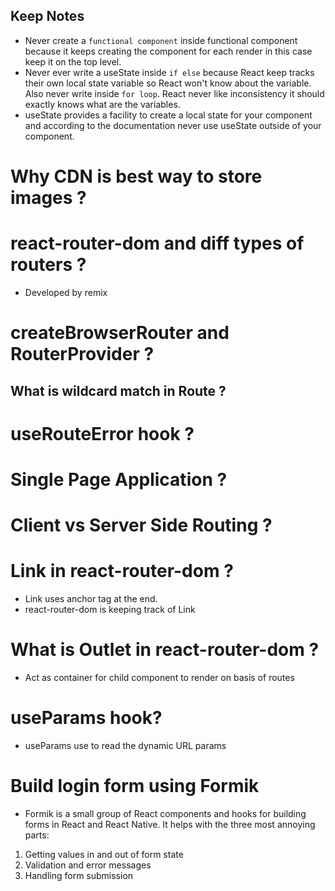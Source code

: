 ## Keep Notes 
- Never create a `functional component` inside functional component because it keeps creating the component for each render in this case keep it on the top level.
- Never ever write a useState inside `if else` because React keep tracks their own local state variable so React won't know about the variable. Also never write inside `for loop`. React never like inconsistency it should exactly knows what are the variables.
- useState provides a facility to create a local state for your component and according to the documentation never use useState outside of your component.
  
# Why CDN is best way to store images ?

# react-router-dom and diff types of routers ?
- Developed by remix

# createBrowserRouter and RouterProvider ?

## What is wildcard match in Route ?

# useRouteError hook ?

# Single Page Application ?

# Client vs Server Side Routing ?

# Link in react-router-dom ?

- Link uses anchor tag at the end.
- react-router-dom is keeping track of Link 

# What is Outlet in react-router-dom ?
- Act as container for child component to render on basis of routes

# useParams hook?
- useParams use to read the dynamic URL params

# Build login form using Formik 
- Formik is a small group of React components and hooks for building forms in React and React Native. It helps with the three most annoying parts:

1. Getting values in and out of form state
2. Validation and error messages
3. Handling form submission




